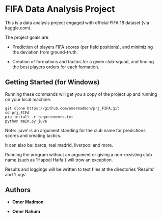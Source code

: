 # FIFA Data Analysis Project

This is a data analysis project engaged with official FIFA 18 dataset (via kaggle.com).

The project goals are:

* Prediction of players FIFA scores (per field positions), and minimizing the deviation from ground-truth.

* Creation of formations and tactics for a given club-squad, and finding the best players orders for each formation.

## Getting Started (for Windows)

Running these commands will get you a copy of the project up and running on your local machine.

```
git clone https://github.com/omermadmon/prj_FIFA.git
cd prj_FIFA
pip install -r requirements.txt
python main.py juve
```

Note: 'juve' is an argument standing for the club name for predictions scores and creating tactics.

It can also be: barca, real madrid, liverpool and more.

Running the program without an argument or giving a non-exsisting club name (such as 'Hapoel Haifa') will trow an exception.

Results and loggings will be written to text files at the directories 'Results' and 'Logs'.

## Authors

* **Omer Madmon** 

* **Omer Nahum** 
